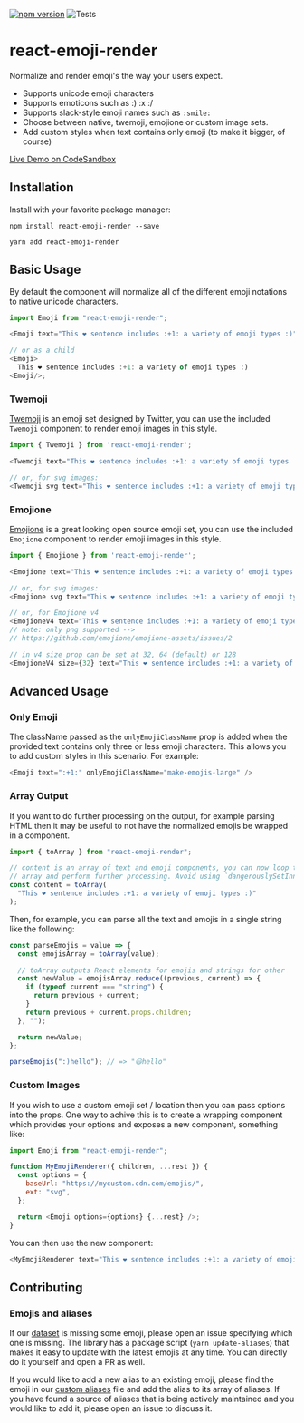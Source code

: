 [![npm version](https://badge.fury.io/js/react-emoji-render.svg)](https://badge.fury.io/js/react-emoji-render) ![Tests](https://github.com/tommoor/react-emoji-render/actions/workflows/test.yml/badge.svg)

# react-emoji-render

Normalize and render emoji's the way your users expect.

- Supports unicode emoji characters
- Supports emoticons such as :) :x :/
- Supports slack-style emoji names such as `:smile:`
- Choose between native, twemoji, emojione or custom image sets.
- Add custom styles when text contains only emoji (to make it bigger, of course)

[Live Demo on CodeSandbox](https://codesandbox.io/s/exciting-ives-vwe5g)

## Installation

Install with your favorite package manager:

```
npm install react-emoji-render --save
```

```
yarn add react-emoji-render
```

## Basic Usage

By default the component will normalize all of the different emoji notations to
native unicode characters.

```javascript
import Emoji from "react-emoji-render";

<Emoji text="This ❤️ sentence includes :+1: a variety of emoji types :)" />;

// or as a child
<Emoji>
  This ❤️ sentence includes :+1: a variety of emoji types :)
<Emoji/>;
```

### Twemoji

[Twemoji](https://github.com/twitter/twemoji) is an emoji set designed by Twitter,
you can use the included `Twemoji` component to render emoji images in this style.

```javascript
import { Twemoji } from 'react-emoji-render';

<Twemoji text="This ❤️ sentence includes :+1: a variety of emoji types :)" />

// or, for svg images:
<Twemoji svg text="This ❤️ sentence includes :+1: a variety of emoji types :)" />
```

### Emojione

[Emojione](https://github.com/Ranks/emojione) is a great looking open source emoji set,
you can use the included `Emojione` component to render emoji images in this style.

```javascript
import { Emojione } from 'react-emoji-render';

<Emojione text="This ❤️ sentence includes :+1: a variety of emoji types :)" />

// or, for svg images:
<Emojione svg text="This ❤️ sentence includes :+1: a variety of emoji types :)" />

// or, for Emojione v4
<EmojioneV4 text="This ❤️ sentence includes :+1: a variety of emoji types :)" />
// note: only png supported -->
// https://github.com/emojione/emojione-assets/issues/2

// in v4 size prop can be set at 32, 64 (default) or 128
<EmojioneV4 size={32} text="This ❤️ sentence includes :+1: a variety of emoji types :)" />
```

## Advanced Usage

### Only Emoji

The className passed as the `onlyEmojiClassName` prop is added when the provided
text contains only three or less emoji characters. This allows you to add custom
styles in this scenario. For example:

```javascript
<Emoji text=":+1:" onlyEmojiClassName="make-emojis-large" />
```

### Array Output

If you want to do further processing on the output, for example parsing HTML then
it may be useful to not have the normalized emojis be wrapped in a component.

```javascript
import { toArray } from "react-emoji-render";

// content is an array of text and emoji components, you can now loop through this
// array and perform further processing. Avoid using `dangerouslySetInnerHTML`!
const content = toArray(
  "This ❤️ sentence includes :+1: a variety of emoji types :)"
);
```

Then, for example, you can parse all the text and emojis in a single string like the following:

```javascript
const parseEmojis = value => {
  const emojisArray = toArray(value);

  // toArray outputs React elements for emojis and strings for other
  const newValue = emojisArray.reduce((previous, current) => {
    if (typeof current === "string") {
      return previous + current;
    }
    return previous + current.props.children;
  }, "");

  return newValue;
};

parseEmojis(":)hello"); // => "😃hello"
```

### Custom Images

If you wish to use a custom emoji set / location then you can pass options into
the props. One way to achive this is to create a wrapping component which provides
your options and exposes a new component, something like:

```javascript
import Emoji from "react-emoji-render";

function MyEmojiRenderer({ children, ...rest }) {
  const options = {
    baseUrl: "https://mycustom.cdn.com/emojis/",
    ext: "svg",
  };

  return <Emoji options={options} {...rest} />;
}
```

You can then use the new component:

```javascript
<MyEmojiRenderer text="This ❤️ sentence includes :+1: a variety of emoji types :)" />
```

## Contributing

### Emojis and aliases

If our [dataset](data/aliases.js) is missing some emoji, please open an issue specifying which one is missing. The library has a package script (`yarn update-aliases`) that makes it easy to update with the latest emojis at any time. You can directly do it yourself and open a PR as well.

If you would like to add a new alias to an existing emoji, please find the emoji in our [custom aliases](data/aliases/customAliases.json) file and add the alias to its array of aliases. If you have found a source of aliases that is being actively maintained and you would like to add it, please open an issue to discuss it.
